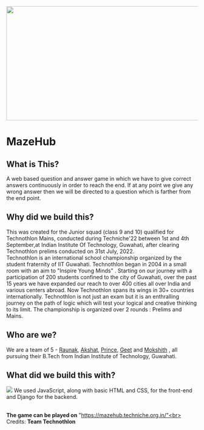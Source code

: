 <!-- <img src = "https://user-images.githubusercontent.com/103554673/199926393-ea695c3c-64a9-489d-b560-8064c624fcc6.png" width ="1200px" align = "center"> -->
<img src = "https://user-images.githubusercontent.com/103554673/199931530-788ff777-d22c-43e0-9b9e-06bfc3af0e74.png" width ="1200px" height = "300px">

<h1><b>MazeHub</b></h1>
<h2><b>What is This?</b></h2>


A web based question and answer game in which we have to give correct answers continuously in order to reach the end. If at any point we give any wrong answer then we will be directed to a question which is farther from the end point.  

<h2>Why did we build this?</h2>

This was created for the Junior squad (class 9 and 10) qualified for Technothlon Mains, conducted during Techniche'22 between 1st and 4th September,at Indian Institute Of Technology, Guwahati, after clearing Technothlon prelims conducted on 31st July, 2022.<br>
Technothlon is an international school championship organized by the student fraternity of IIT Guwahati. Technothlon began in 2004 in a small room with an aim to
"Inspire Young Minds" . Starting on our journey with a participation of 200 students confined to the city of Guwahati, over the past 15 years we have expanded our reach to over 400 cities all over India and various centers abroad. Now Technothlon spans its wings in 30+ countries internationally. Technothlon is not just an exam but it is an enthralling journey on the path of logic which will test your logical and creative thinking to its limit. The championship is organized over 2 rounds : Prelims and Mains.

<h2>Who are we?</h2>

We are a team of 5 - [Raunak](https://github.com/RaunakAgarwal18), [Akshat](https://github.com/Akshat2403), [Prince](https://github.com/Prince-9-9), [Geet](https://github.com/Geet-manik) and [Mokshith]() , all pursuing their B.Tech from Indian Institute of Technology, Guwahati.

<h2>What did we build this with?</h2>
<img src = "https://i.ibb.co/N7wb0Gc/Untitled-design-1.png">
We used JavaScript, along with basic HTML and CSS, for the front-end and Django for the backend.<br><br>

<b>The game can be played on</b> "https://mazehub.techniche.org.in/"<br>
Credits: <b>Team Technothlon</b>
                 
